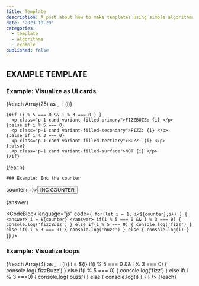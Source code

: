 ```yaml
---
title: Template
description: A post about how to make templates using simple algorithms
date: '2023-10-29'
categories:
  - template
  - algorithms
  - example
published: false
---
```


<script lang="ts">
  	import { CodeBlock } from '@skeletonlabs/skeleton';

    function fizzBuzz() {
      for(let i = 1; i<50;i++ ) {
        if(i % 5 === 0 && i % 3 === 0) {
          console.log('fizzBuzz')
        } else if(i % 5 === 0) {
          console.log('fizz')
        } else if( i % 3 ===0) {
          console.log('buzz')
        } else {
          console.log(i)
        }
      }
    }
    fizzBuzz();

    let counter = 1;
    let answer = 'starting'

    $: {
      if (counter % 5 === 0 && counter % 3 === 0) {
        answer = 'fizzbuzz'
      } else if(counter % 5 === 0) {
         answer = 'fizz'
      } else if(counter % 3 === 0) {
        answer = 'buzz'
      } else {
        answer = counter
      }
    }

</script>
  ## EXAMPLE TEMPLATE

  ### Example: Visualize as UI cards

  <div class="code-wrap-iterator">
  {#each Array(25) as _, i (i)}

    {#if (i % 5 === 0 && i % 3 === 0 ) }
      <p class="p-1 card variant-filled-primary">FIZZBUZZ: {i} </p>
    {:else if i % 5 === 0}
      <p class="p-1 card variant-filled-secondary">FIZZ: {i} </p>
    {:else if i % 3 === 0}
      <p class="p-1 card variant-filled-tertiary">BUZZ: {i} </p>
    {:else}
      <p class="p-1 card variant-filled-surface">NOT {i} </p>
    {/if}

  {/each}
  </div>

    ### Example: Inc the counter
 <div class="inline" on:click={() => counter++}><button class="btn variant-ghost-primary">INC COUNTER</button></div>

  {answer}

  <CodeBlock language="js" code={`
    for(let i = 1; i<${counter};i++ ) {
        <answer> i = ${counter} </answer>
        if(i % 5 === 0 && i % 3 === 0) {
         console.log('fizzBuzz')
        } else if(i % 5 === 0) {
         console.log('fizz')
        } else if( i % 3 === 0) {
          console.log('buzz')
        } else {
          console.log(i)
        }
      }`} />


  ### Example: Visualize loops 

  <div class="code-wrap-iterator">
  {#each Array(4) as _, i (i)}
        <CodeBlock language="js" code={`
        for(let i = 1; i<${i};i++ ) {
             <answer> i = ${i} </answer>
            if(i % 5 === 0 && i % 3 === 0) {
              console.log('fizzBuzz')
            } else if(i % 5 === 0) {
              console.log('fizz')
            } else if( i % 3 ===0) {
              console.log('buzz')
            } else {
              console.log(i)
            }
          }`} />
  {/each}
  </div>

